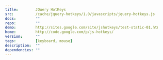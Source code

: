 ```yaml
---
title:        JQuery HotKeys
src:          /cache/jquery-hotkeys/1.0/javascripts/jquery-hotkeys.js
docs:         ""
repo:         ""
demo:         http://sites.google.com/site/jshotkeys/test-static-01.html
home:         http://code.google.com/p/js-hotkeys/
version:      ""
tags:         [keyboard, mouse]
description:  ""
dependencies: ""
---
```


